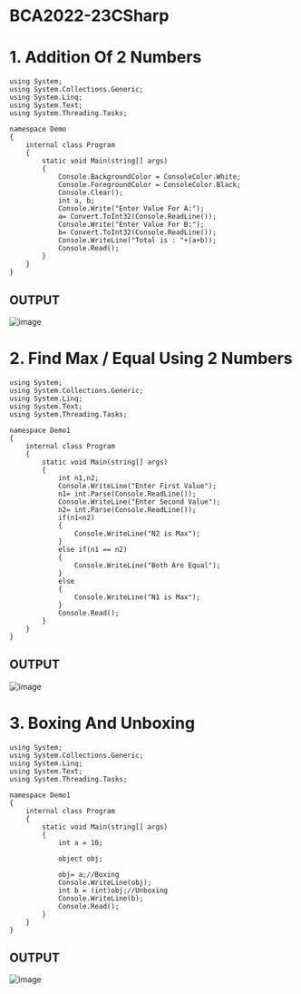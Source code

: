 # BCA2022-23CSharp

# 1. Addition Of 2 Numbers
```
using System;
using System.Collections.Generic;
using System.Linq;
using System.Text;
using System.Threading.Tasks;

namespace Demo
{
    internal class Program
    {
        static void Main(string[] args)
        {
            Console.BackgroundColor = ConsoleColor.White;
            Console.ForegroundColor = ConsoleColor.Black;
            Console.Clear();
            int a, b;
            Console.Write("Enter Value For A:");
            a= Convert.ToInt32(Console.ReadLine());
            Console.Write("Enter Value For B:");
            b= Convert.ToInt32(Console.ReadLine());
            Console.WriteLine("Total is : "+(a+b));
            Console.Read();
        }
    }
}
```
## OUTPUT   

![image](https://user-images.githubusercontent.com/31475304/204727537-03fa383e-f335-4943-860d-7bcfc1d6df60.png)

# 2. Find Max / Equal Using 2 Numbers
```
using System;
using System.Collections.Generic;
using System.Linq;
using System.Text;
using System.Threading.Tasks;

namespace Demo1
{
    internal class Program
    {
        static void Main(string[] args)
        {
            int n1,n2;
            Console.WriteLine("Enter First Value");
            n1= int.Parse(Console.ReadLine());
            Console.WriteLine("Enter Second Value");
            n2= int.Parse(Console.ReadLine());
            if(n1<n2)
            {
                Console.WriteLine("N2 is Max");
            }
            else if(n1 == n2)
            {
                Console.WriteLine("Both Are Equal");
            }
            else
            {
                Console.WriteLine("N1 is Max");
            }
            Console.Read();
        }
    }
}
```
## OUTPUT

![image](https://user-images.githubusercontent.com/31475304/205203888-afe84ab8-8d8b-4326-882f-83678dfe3f95.png)

# 3. Boxing And Unboxing
```
using System;
using System.Collections.Generic;
using System.Linq;
using System.Text;
using System.Threading.Tasks;

namespace Demo1
{
    internal class Program
    {
        static void Main(string[] args)
        {
            int a = 10;

            object obj;

            obj= a;//Boxing
            Console.WriteLine(obj);
            int b = (int)obj;//Unboxing
            Console.WriteLine(b);
            Console.Read();
        }
    }
}
```
## OUTPUT
![image](https://user-images.githubusercontent.com/31475304/205205701-2f97850a-2881-49eb-8843-0a6d9fdfc773.png)
